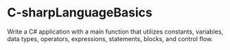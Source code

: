 # C-sharpLanguageBasics
Write a C# application with a main function that utilizes constants, variables, data types, operators, expressions, statements, blocks, and control flow.
